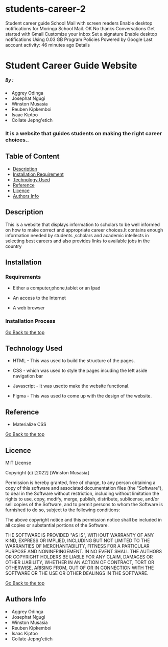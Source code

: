 # students-career-2
Student career guide
 School Mail with screen readers
Enable desktop notifications for Moringa School Mail.
   OK  No thanks
Conversations
Get started with Gmail
Customize your inbox
Set a signature
Enable desktop notifications
Using 0.03 GB
Program Policies
Powered by Google
Last account activity: 46 minutes ago
Details
# Student Career Guide Website

##### By :

<li>Aggrey Odinga</li>
<li>Josephat Ngugi</li>
<li>Winston Musasia</li>
<li>Reuben Kipkemboi</li>
<li>Isaac Kiptoo</li>
<li>Collate Jepng'etich</li>

### It is a website that guides students on making the right career choices..

## Table of Content

+ [Description](#description)
+ [Installation Requirement](#Installation)
+ [Technology Used](#technology-used)
+ [Reference](#reference)
+ [Licence](#licence)
+ [Authors Info](#author-Info)

## Description
<p>This is  a website that displays information to scholars to be well informed on how to make correct and appropriate career choices.It contains enough information needed by students ,scholars and academic intellects in selecting best careers and also provides links to available jobs in the country</p>

## Installation

### Requirements

* Either a computer,phone,tablet or an Ipad

* An access to the Internet

* A web browser


### Installation Process

[Go Back to the top](#portfolio)
## Technology Used
* HTML - This was used to build the structure of the pages.

* CSS - which was used to style the pages incuding the left aside navigation bar

* Javascript - It was usedto make the website functional.

* Figma - This was used to come up with the design of the website.

## Reference
* Materialize CSS

[Go Back to the top](#portfolio)

## Licence

MIT License

Copyright (c) [2022] [Winston Musasia]

Permission is hereby granted, free of charge, to any person obtaining a copy
of this software and associated documentation files (the "Software"), to deal
in the Software without restriction, including without limitation the rights
to use, copy, modify, merge, publish, distribute, sublicense, and/or sell
copies of the Software, and to permit persons to whom the Software is
furnished to do so, subject to the following conditions:

The above copyright notice and this permission notice shall be included in all
copies or substantial portions of the Software.

THE SOFTWARE IS PROVIDED "AS IS", WITHOUT WARRANTY OF ANY KIND, EXPRESS OR
IMPLIED, INCLUDING BUT NOT LIMITED TO THE WARRANTIES OF MERCHANTABILITY,
FITNESS FOR A PARTICULAR PURPOSE AND NONINFRINGEMENT. IN NO EVENT SHALL THE
AUTHORS OR COPYRIGHT HOLDERS BE LIABLE FOR ANY CLAIM, DAMAGES OR OTHER
LIABILITY, WHETHER IN AN ACTION OF CONTRACT, TORT OR OTHERWISE, ARISING FROM,
OUT OF OR IN CONNECTION WITH THE SOFTWARE OR THE USE OR OTHER DEALINGS IN THE
SOFTWARE.

[Go Back to the top](#portfolio)

## Authors Info

<li>Aggrey Odinga</li>
<li>Josephat Ngugi</li>
<li>Winston Musasia</li>
<li>Reuben Kipkemboi</li>
<li>Isaac Kiptoo</li>
<li>Collate Jepng'etich</li>
